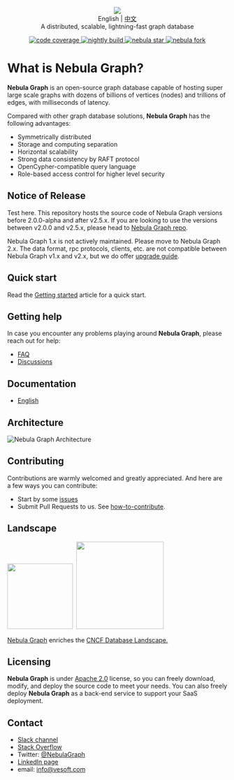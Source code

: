 <p align="center">
  <img src="https://nebula-website-cn.oss-cn-hangzhou.aliyuncs.com/nebula-website/images/nebulagraph-logo.png"/>
  <br> English | <a href="README-CN.md">中文</a>
  <br>A distributed, scalable, lightning-fast graph database<br>
</p>
<p align="center">
  <a href="https://app.codecov.io/gh/vesoft-inc/nebula">
    <img src="https://codecov.io/github/vesoft-inc/nebula/coverage.svg?branch=master" alt="code coverage"/>
  </a>
  <a href="https://github.com/vesoft-inc/nebula/actions?workflow=nightly">
    <img src="https://github.com/vesoft-inc/nebula/workflows/nightly/badge.svg" alt="nightly build"/>
  </a>
  <a href="https://github.com/vesoft-inc/nebula/stargazers">
    <img src="http://githubbadges.com/star.svg?user=vesoft-inc&repo=nebula&style=default" alt="nebula star"/>
  </a>
  <a href="https://github.com/vesoft-inc/nebula/network/members">
    <img src="http://githubbadges.com/fork.svg?user=vesoft-inc&repo=nebula&style=default" alt="nebula fork"/>
  </a>
  <br>
</p>

# What is Nebula Graph?

**Nebula Graph** is an open-source graph database capable of hosting super large scale graphs with dozens of billions of vertices (nodes) and trillions of edges, with milliseconds of latency.

Compared with other graph database solutions, **Nebula Graph** has the following advantages:

* Symmetrically distributed
* Storage and computing separation
* Horizontal scalability
* Strong data consistency by RAFT protocol
* OpenCypher-compatible query language
* Role-based access control for higher level security

## Notice of Release

Test here. This repository hosts the source code of Nebula Graph versions before 2.0.0-alpha and after v2.5.x. If you are looking to use the versions between v2.0.0 and v2.5.x, please head to [Nebula Graph repo](https://github.com/vesoft-inc/nebula-graph).

Nebula Graph 1.x is not actively maintained. Please move to Nebula Graph 2.x. The data format, rpc protocols, clients, etc. are not compatible between Nebula Graph v1.x and v2.x, but we do offer [upgrade guide](https://docs.nebula-graph.io/2.5.0/4.deployment-and-installation/3.upgrade-nebula-graph/upgrade-nebula-graph-to-250/).

<!--
To use the stable release, see [Nebula Graph 1.0](https://github.com/vesoft-inc/nebula).


## Roadmap

See our [Roadmap](https://github.com/vesoft-inc/nebula/wiki/Nebula-Graph-Roadmap-2020) for what's coming soon in **Nebula Graph**.
-->

## Quick start

Read the [Getting started](https://docs.nebula-graph.io/2.0/2.quick-start/1.quick-start-workflow/) article for a quick start.

<!--
Please note that you need to install **Nebula Graph**, either by [installing source code](https://docs.nebula-graph.io/manual-EN/3.build-develop-and-administration/1.build/1.build-source-code/) or by [docker compose](https://docs.nebula-graph.io/manual-EN/3.build-develop-and-administration/1.build/2.build-by-docker/), before you can actually start using it. If you prefer a video tutorial, visit our [YouTube channel](https://www.youtube.com/channel/UC73V8q795eSEMxDX4Pvdwmw/videos).
-->

## Getting help
In case you encounter any problems playing around **Nebula Graph**, please reach out for help:
* [FAQ](https://docs.nebula-graph.io/2.0/2.quick-start/0.FAQ/)
* [Discussions](https://github.com/vesoft-inc/nebula/discussions)

## Documentation

* [English](https://docs.nebula-graph.io/)

## Architecture
![Nebula Graph Architecture](https://docs-cdn.nebula-graph.com.cn/figures/nebula-graph-architecture_3.png)

## Contributing

Contributions are warmly welcomed and greatly appreciated. And here are a few ways you can contribute:

* Start by some [issues](https://github.com/vesoft-inc/nebula/issues)
* Submit Pull Requests to us. See [how-to-contribute](https://docs.nebula-graph.io/master/15.contribution/how-to-contribute/).

## Landscape

<p align="left">
<img src="https://landscape.cncf.io/images/left-logo.svg" width="150">&nbsp;&nbsp;<img src="https://landscape.cncf.io/images/right-logo.svg" width="200" />
<br />

[Nebula Graph](https://landscape.cncf.io/?selected=nebula-graph) enriches the <a href="https://landscape.cncf.io/card-mode?category=database&grouping=category">
CNCF Database Landscape.</a>
</p>

## Licensing

**Nebula Graph** is under [Apache 2.0](https://www.apache.org/licenses/LICENSE-2.0) license, so you can freely download, modify, and deploy the source code to meet your needs. You can also freely deploy **Nebula Graph** as a back-end service to support your SaaS deployment.

## Contact

* [Slack channel](https://join.slack.com/t/nebulagraph/shared_invite/zt-7ybejuqa-NCZBroh~PCh66d9kOQj45g)
* [Stack Overflow](https://stackoverflow.com/questions/tagged/nebulagraph)
* Twitter: [@NebulaGraph](https://twitter.com/NebulaGraph)
* [LinkedIn page](https://www.linkedin.com/company/vesoft-nebula-graph)
* email: info@vesoft.com
